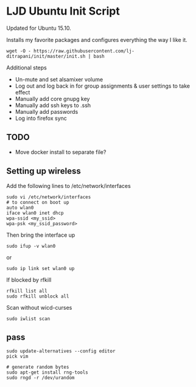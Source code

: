 LJD Ubuntu Init Script
===============================================================================

Updated for Ubuntu 15.10.

Installs my favorite packages and configures everything the way I like it.

    wget -O - https://raw.githubusercontent.com/lj-ditrapani/init/master/init.sh | bash


Additional steps

- Un-mute and set alsamixer volume
- Log out and log back in for group assignments & user settings to take effect
- Manually add core gnupg key
- Manually add ssh keys to .ssh
- Manually add passwords
- Log into firefox sync


TODO
----

- Move docker install to separate file?

Setting up wireless
-------------------

Add the following lines to /etc/network/interfaces

    sudo vi /etc/network/interfaces
    # to connect on boot up
    auto wlan0
    iface wlan0 inet dhcp
    wpa-ssid <my_ssid>
    wpa-psk <my_ssid_password>

Then bring the interface up

    sudo ifup -v wlan0

or

    sudo ip link set wlan0 up

If blocked by rfkill

    rfkill list all
    sudo rfkill unblock all

Scan without wicd-curses

    sudo iwlist scan


pass
----

    sudo update-alternatives --config editor
    pick vim

    # generate random bytes
    sudo apt-get install rng-tools
    sudo rngd -r /dev/urandom
